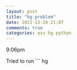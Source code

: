 ```yaml
---
layout: post
title: "hg problem"
date: 2011-12-28 21:07
comments: true
categories: osx hg python
---
```


9:06pm


Tried to run ```
hg
```. Got this error:


```



